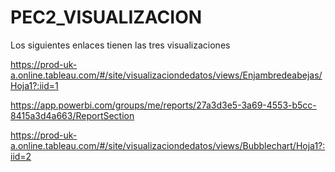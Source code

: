 # PEC2_VISUALIZACION

Los siguientes enlaces tienen las tres visualizaciones 

https://prod-uk-a.online.tableau.com/#/site/visualizaciondedatos/views/Enjambredeabejas/Hoja1?:iid=1

https://app.powerbi.com/groups/me/reports/27a3d3e5-3a69-4553-b5cc-8415a3d4a663/ReportSection

https://prod-uk-a.online.tableau.com/#/site/visualizaciondedatos/views/Bubblechart/Hoja1?:iid=2
